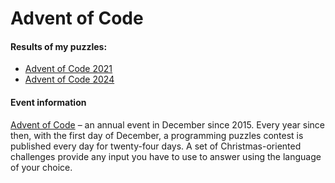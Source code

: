 # Advent of Code

#### Results of my puzzles:

- [Advent of Code 2021](./src/main/kotlin/net/tlalka/puzzles/aoc2021)
- [Advent of Code 2024](./src/main/kotlin/net/tlalka/puzzles/aoc2024)

#### Event information

[Advent of Code](https://adventofcode.com/) – an annual event in December since 2015. Every year since then, with the first day of December,
a programming puzzles contest is published every day for twenty-four days.
A set of Christmas-oriented challenges provide any input you have to use to answer using the language of your choice.
